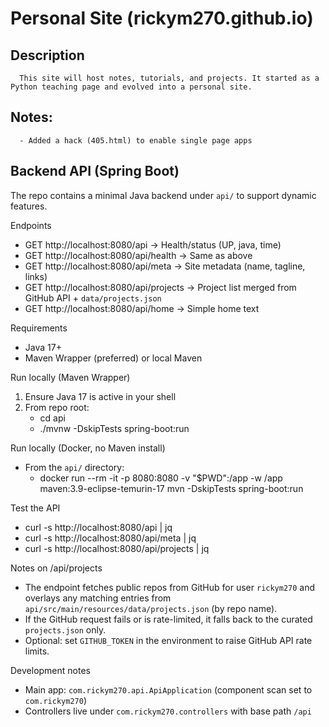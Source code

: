 # Personal Site (rickym270.github.io)
   ## Description
      This site will host notes, tutorials, and projects. It started as a Python teaching page and evolved into a personal site.
   ## Notes:
      - Added a hack (405.html) to enable single page apps

## Backend API (Spring Boot)
   The repo contains a minimal Java backend under `api/` to support dynamic features.

   Endpoints
   - GET http://localhost:8080/api              → Health/status (UP, java, time)
   - GET http://localhost:8080/api/health       → Same as above
   - GET http://localhost:8080/api/meta         → Site metadata (name, tagline, links)
   - GET http://localhost:8080/api/projects     → Project list merged from GitHub API + `data/projects.json`
   - GET http://localhost:8080/api/home        → Simple home text

   Requirements
   - Java 17+
   - Maven Wrapper (preferred) or local Maven

   Run locally (Maven Wrapper)
   1. Ensure Java 17 is active in your shell
   2. From repo root:
      - cd api
      - ./mvnw -DskipTests spring-boot:run

   Run locally (Docker, no Maven install)
   - From the `api/` directory:
     - docker run --rm -it -p 8080:8080 -v "$PWD":/app -w /app maven:3.9-eclipse-temurin-17 mvn -DskipTests spring-boot:run

   Test the API
   - curl -s http://localhost:8080/api | jq
   - curl -s http://localhost:8080/api/meta | jq
   - curl -s http://localhost:8080/api/projects | jq

   Notes on /api/projects
   - The endpoint fetches public repos from GitHub for user `rickym270` and overlays any matching entries from `api/src/main/resources/data/projects.json` (by repo name).
   - If the GitHub request fails or is rate-limited, it falls back to the curated `projects.json` only.
   - Optional: set `GITHUB_TOKEN` in the environment to raise GitHub API rate limits.

   Development notes
   - Main app: `com.rickym270.api.ApiApplication` (component scan set to `com.rickym270`)
   - Controllers live under `com.rickym270.controllers` with base path `/api`
